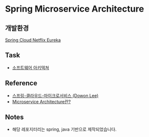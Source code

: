 # Spring Microservice Architecture

## 개발환경
[Spring Cloud Netflix Eureka]()

## Task
* [소프트웨어 아키텍쳐](./details/task-1/software-architecture.md)

## Reference
* [스프링-클라우드-마이크로서비스 (Dowon Lee)](https://inf.run/6xpw)
* [Microservice Architecture란?](https://medium.com/@Dopedev/microservice-architecture%EB%9E%80-ca9825087050)

## Notes
* 해당 레포지터리는 spring, java 기반으로 제작되었습니다.